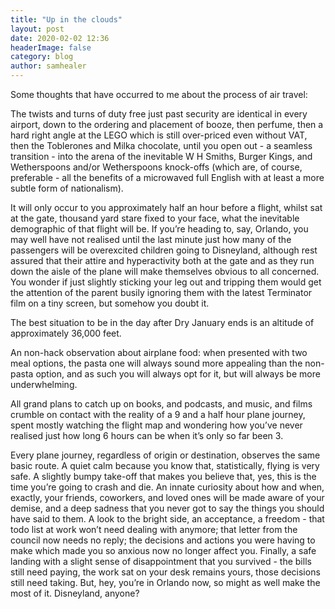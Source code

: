 ```yaml
---
title: "Up in the clouds"
layout: post
date: 2020-02-02 12:36
headerImage: false
category: blog
author: samhealer
---
```


Some thoughts that have occurred to me about the process of air travel:

The twists and turns of duty free just past security are identical in every airport, down to the ordering and placement of booze, then perfume, then a hard right angle at the LEGO which is still over-priced even without VAT, then the Toblerones and Milka chocolate, until you open out - a seamless transition - into the arena of the inevitable W H Smiths, Burger Kings, and Wetherspoons and/or Wetherspoons knock-offs (which are, of course, preferable - all the benefits of a microwaved full English with at least a more subtle form of nationalism).

It will only occur to you approximately half an hour before a flight, whilst sat at the gate, thousand yard stare fixed to your face, what the inevitable demographic of that flight will be. If you’re heading to, say, Orlando, you may well have not realised until the last minute just how many of the passengers will be overexcited children going to Disneyland, although rest assured that their attire and hyperactivity both at the gate and as they run down the aisle of the plane will make themselves obvious to all concerned. You wonder if just slightly sticking your leg out and tripping them would get the attention of the parent busily ignoring them with the latest Terminator film on a tiny screen, but somehow you doubt it.

The best situation to be in the day after Dry January ends is an altitude of approximately 36,000 feet.

An non-hack observation about airplane food: when presented with two meal options, the pasta one will always sound more appealing than the non-pasta option, and as such you will always opt for it, but will always be more underwhelming.

All grand plans to catch up on books, and podcasts, and music, and films crumble on contact with the reality of a 9 and a half hour plane journey, spent mostly watching the flight map and wondering how you’ve never realised just how long 6 hours can be when it’s only so far been 3.

Every plane journey, regardless of origin or destination, observes the same basic route. A quiet calm because you know that, statistically, flying is very safe. A slightly bumpy take-off that makes you believe that, yes, this is the time you’re going to crash and die. An innate curiosity about how and when, exactly, your friends, coworkers, and loved ones will be made aware of your demise, and a deep sadness that you never got to say the things you should have said to them. A look to the bright side, an acceptance, a freedom - that todo list at work won’t need dealing with anymore; that letter from the council now needs no reply; the decisions and actions you were having to make which made you so anxious now no longer affect you. Finally, a safe landing with a slight sense of disappointment that you survived - the bills still need paying, the work sat on your desk remains yours, those decisions still need taking. But, hey, you’re in Orlando now, so might as well make the most of it. Disneyland, anyone?